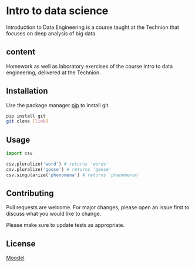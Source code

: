 # Intro to data science
Introduction to Data Engineering is a course taught at the Technion that focuses on deep analysis of big data

## content
Homework as well as laboratory exercises of the course intro to data engineering, delivered at the Technion.

## Installation
Use the package manager [pip](https://pip.pypa.io/en/stable/) to install git.

```bash
pip install git
git clone [link]
```

## Usage

```python
import csv

csv.pluralize('word') # returns 'words'
csv.pluralize('goose') # returns 'geese'
csv.singularize('phenomena') # returns 'phenomenon'
```

## Contributing
Pull requests are welcome. For major changes, please open an issue first to discuss what you would like to change.

Please make sure to update tests as appropriate.

## License
[Moodel](https://moodle.technion.ac.il/)
